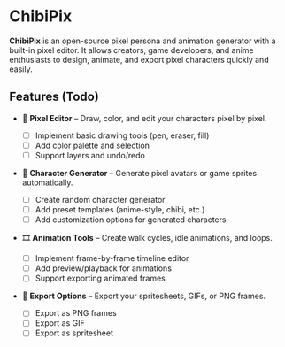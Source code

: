 # ChibiPix

**ChibiPix** is an open-source pixel persona and animation generator with a built-in pixel editor. It allows creators, game developers, and anime enthusiasts to design, animate, and export pixel characters quickly and easily.

## Features (Todo)

* 🎨 **Pixel Editor** – Draw, color, and edit your characters pixel by pixel.

  * [ ] Implement basic drawing tools (pen, eraser, fill)
  * [ ] Add color palette and selection
  * [ ] Support layers and undo/redo

* 🤖 **Character Generator** – Generate pixel avatars or game sprites automatically.

  * [ ] Create random character generator
  * [ ] Add preset templates (anime-style, chibi, etc.)
  * [ ] Add customization options for generated characters

* 🎞️ **Animation Tools** – Create walk cycles, idle animations, and loops.

  * [ ] Implement frame-by-frame timeline editor
  * [ ] Add preview/playback for animations
  * [ ] Support exporting animated frames

* 💾 **Export Options** – Export your spritesheets, GIFs, or PNG frames.

  * [ ] Export as PNG frames
  * [ ] Export as GIF
  * [ ] Export as spritesheet